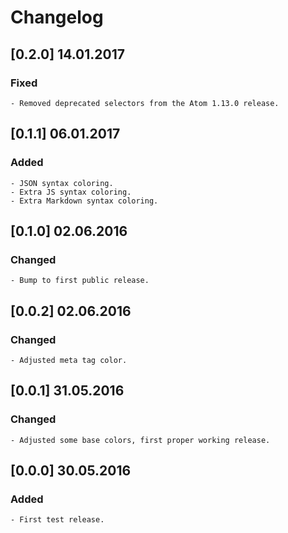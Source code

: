 # Changelog

## \[0.2.0\] 14.01.2017

### Fixed

    - Removed deprecated selectors from the Atom 1.13.0 release.

## \[0.1.1\] 06.01.2017

### Added

    - JSON syntax coloring.
    - Extra JS syntax coloring.
    - Extra Markdown syntax coloring.

## \[0.1.0\] 02.06.2016

### Changed

    - Bump to first public release.

## \[0.0.2\] 02.06.2016

### Changed

    - Adjusted meta tag color.


## \[0.0.1\] 31.05.2016

### Changed

    - Adjusted some base colors, first proper working release.

## \[0.0.0\] 30.05.2016

### Added

    - First test release.
